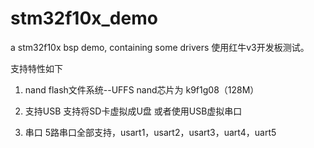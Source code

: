 stm32f10x_demo
==============

a stm32f10x bsp demo, containing some drivers
使用红牛v3开发板测试。

支持特性如下
1. nand flash文件系统--UFFS
nand芯片为 k9f1g08（128M）

2. 支持USB
支持将SD卡虚拟成U盘
或者使用USB虚拟串口

3. 串口
5路串口全部支持，usart1，usart2，usart3，uart4，uart5
